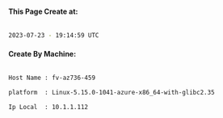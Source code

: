 
   
#### This Page Create at:

```bash

2023-07-23 - 19:14:59 UTC

```

#### Create By Machine:

```bash

Host Name : fv-az736-459

platform  : Linux-5.15.0-1041-azure-x86_64-with-glibc2.35

Ip Local  : 10.1.1.112

```

